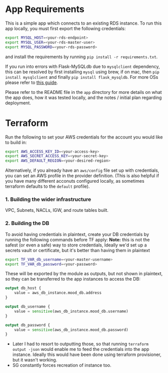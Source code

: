 # App Requirements
This is a simple app which connects to an existing RDS instance. To run this app locally, you must first export the following credentials: 
```bash
export MYSQL_HOST=<your-rds-endpoint>
export MYSQL_USER=<your-rds-master-user>
export MYSQL_PASSWORD=<your-rds-password>
```
and install the requirements by running `pip install -r requirements.txt`. 

If you run into errors with Flask-MySQLdb due to `mysqlclient` dependency, this can be resolved by first installing `mysql` using brew, if on mac, then `pip install mysqlclient` and finally `pip install flask_mysqldb`. For more OSs please refer to [this guide](https://pypi.org/project/mysqlclient/). 

Please refer to the README file in the `app` directory for more details on what the app does, how it was tested locally, and the notes / initial plan regarding deployment. 

# Terraform 
Run the following to set your AWS credentials for the account you would like to build in:
```bash
export AWS_ACCESS_KEY_ID=<your-access-key>
export AWS_SECRET_ACCESS_KEY=<your-secret-key>
export AWS_DEFAULT_REGION=<your-desired-region>
```
Alternatively, if you already have an `aws/config` file set up with credentials, you can set an AWS profile in the provider definition. (This is also helpful if you have many different acconuts configured locally, as sometimes terraform defaults to the `default` profile). 

### 1. Building the wider infrastructure
VPC, Subnets, NACLs, IGW, and route tables built. 

### 2. Building the DB 
To avoid having credentials in plaintext, create your DB credentials by running the following commands before TF apply:
**Note:** this is not the safest (or even a safe) way to store credentials, Ideally we'd set up a secrets vault or certificate, but it's better than having them in plaintext

```bash
export TF_VAR_db_username=<your-master-username>
export TF_VAR_db_password=<your-password>
```
These will be exported by the module as outputs, but not shown in plaintext, so they can be transferred to the app instances to access the DB:
```terraform
output db_host {
    value = aws_db_instance.mood_db.address
}

output db_username {
    value = sensitive(aws_db_instance.mood_db.username)
}

output db_password {
    value = sensitive(aws_db_instance.mood_db.password)
}
```
- Later I had to resort to outputting those, so that running `terraform output -json` would enable me to feed the credentials into the app instance. Ideally this would have been done using terraform provisioner, but it wasn't working. 
- SG constantly forces recreation of instance too. 
